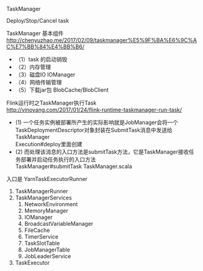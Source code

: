 TaskManager

Deploy/Stop/Cancel task

TaskManager 基本组件  
http://chenyuzhao.me/2017/02/09/taskmanager%E5%9F%BA%E6%9C%AC%E7%BB%84%E4%BB%B6/
- （1）task 的启动销毁  
- （2）内存管理  
- （3）磁盘IO IOManager  
- （4）网络传输管理  
- （5）下载jar包
      BlobCache/BlobClient


Flink运行时之TaskManager执行Task  
http://vinoyang.com/2017/01/24/flink-runtime-taskmanager-run-task/

- (1) 一个任务实例被部署所产生的实际影响就是JobManager会将一个TaskDeploymentDescriptor对象封装在SubmitTask消息中发送给TaskManager  
  Execution#deploy里面创建  
- (2) 而处理该消息的入口方法是submitTask方法，它是TaskManager接收任务部署并启动任务执行的入口方法  
  TaskManager#submitTask  TaskManager.scala


入口是 YarnTaskExecutorRunner  
1. TaskManagerRunner  
1. TaskManagerServices  
   1. NetworkEnvironment   
   1. MemoryManager  
   1. IOManager  
   1. BroadcastVariableManager  
   1. FileCache  
   1. TimerService  
   1. TaskSlotTable  
   1. JobManagerTable  
   1. JobLeaderService  
1. TaskExecutor  

